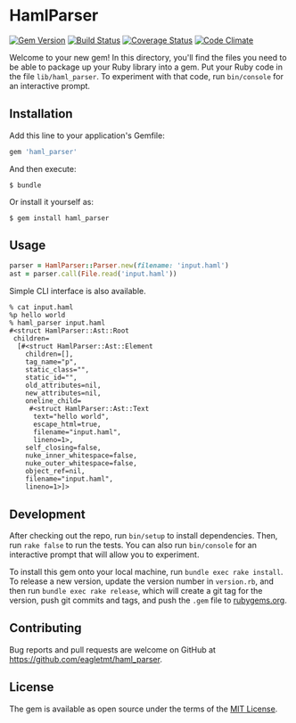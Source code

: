 # HamlParser
[![Gem Version](https://badge.fury.io/rb/haml_parser.svg)](http://badge.fury.io/rb/haml_parser)
[![Build Status](https://travis-ci.org/eagletmt/haml_parser.svg?branch=master)](https://travis-ci.org/eagletmt/haml_parser)
[![Coverage Status](https://coveralls.io/repos/eagletmt/haml_parser/badge.svg?branch=master&service=github)](https://coveralls.io/github/eagletmt/haml_parser?branch=master)
[![Code Climate](https://codeclimate.com/github/eagletmt/haml_parser/badges/gpa.svg)](https://codeclimate.com/github/eagletmt/haml_parser)

Welcome to your new gem! In this directory, you'll find the files you need to be able to package up your Ruby library into a gem. Put your Ruby code in the file `lib/haml_parser`. To experiment with that code, run `bin/console` for an interactive prompt.

## Installation

Add this line to your application's Gemfile:

```ruby
gem 'haml_parser'
```

And then execute:

    $ bundle

Or install it yourself as:

    $ gem install haml_parser

## Usage

```ruby
parser = HamlParser::Parser.new(filename: 'input.haml')
ast = parser.call(File.read('input.haml'))
```

Simple CLI interface is also available.

```
% cat input.haml
%p hello world
% haml_parser input.haml
#<struct HamlParser::Ast::Root
 children=
  [#<struct HamlParser::Ast::Element
    children=[],
    tag_name="p",
    static_class="",
    static_id="",
    old_attributes=nil,
    new_attributes=nil,
    oneline_child=
     #<struct HamlParser::Ast::Text
      text="hello world",
      escape_html=true,
      filename="input.haml",
      lineno=1>,
    self_closing=false,
    nuke_inner_whitespace=false,
    nuke_outer_whitespace=false,
    object_ref=nil,
    filename="input.haml",
    lineno=1>]>
```

## Development

After checking out the repo, run `bin/setup` to install dependencies. Then, run `rake false` to run the tests. You can also run `bin/console` for an interactive prompt that will allow you to experiment.

To install this gem onto your local machine, run `bundle exec rake install`. To release a new version, update the version number in `version.rb`, and then run `bundle exec rake release`, which will create a git tag for the version, push git commits and tags, and push the `.gem` file to [rubygems.org](https://rubygems.org).

## Contributing

Bug reports and pull requests are welcome on GitHub at https://github.com/eagletmt/haml_parser.


## License

The gem is available as open source under the terms of the [MIT License](http://opensource.org/licenses/MIT).
